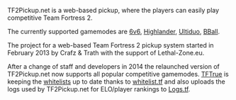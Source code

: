 TF2Pickup.net is a web-based pickup, where the players can easily play competitive Team Fortress 2.

The currently supported gamemodes are [6v6](/6v6), [Highlander](/9v9), [Ultiduo](/ultiduo), [BBall](/bball).

The project for a web-based Team Fortress 2 pickup system started in February 2013 by Crafz & Trath with the support of Lethal-Zone.eu.

After a change of staff and developers in 2014 the relaunched version of <span class="bot"> TF2Pickup.net </span> now supports all popular competitive gamemodes. [TFTrue](http://tftrue.esport-tools.net) is keeping the [whitelists](/rules) up to date thanks to [whitelist.tf](http://whitelist.tf) and also uploads the logs used by <span class="bot">TF2Pickup.net</span> for ELO/player rankings to [Logs.tf](http://logs.tf).
